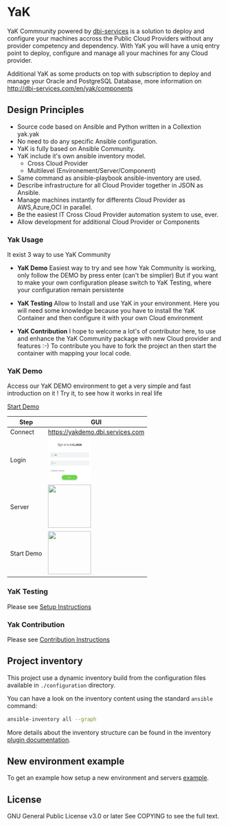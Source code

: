 # YaK

YaK Commnunity powered by [dbi-services](http://dbi-services.com) is a solution to deploy and configure your machines accross the Public Cloud Providers without any provider competency and dependency. 
With YaK you will have a uniq entry point to deploy, configure and manage all your machines for any Cloud provider.

Additional YaK as some products on top with subscription to deploy and manage your Oracle and PostgreSQL Database, more information on http://dbi-services.com/en/yak/components

## Design Principles

  - Source code based on Ansible and Python written in a Collextion yak.yak
  - No need to do any specific Ansible configuration.
  - YaK is fully based on Ansible Community.
  - YaK include it's own ansible inventory model.
       - Cross Cloud Provider
       - Multilevel (Environement/Server/Component)
  - Same command as ansible-playbook ansible-inventory are used.
  - Describe infrastructure for all Cloud Provider together in JSON as Ansible.
  - Manage machines instantly for differents Cloud Provider as AWS,Azure,OCI in parallel.
  - Be the easiest IT Cross Cloud Provider automation system to use, ever.
  - Allow development for additional Cloud Provider or Components


### Yak Usage

It exist 3 way to use YaK Community 

   - **YaK Demo**
      Easiest way to try and see how Yak Community is working, only follow the DEMO by press enter (can't be simplier)
      But if you want to make your own configuration please switch to YaK Testing, where your configuration remain persistente

   - **YaK Testing**
     Allow to Install and use YaK in your environment. Here you will need some knowledge because you have to install the YaK Container and then configure it with your own Cloud environment

   - **YaK Contribution**
     I hope to welcome a lot's of contributor here, to use and enhance the YaK Community package with new Cloud provider and features :-)
     To contribute you have to fork the project an then start the container with mapping your local code.
    
### YaK Demo

   Access our YaK DEMO environment to get a very simple and fast introduction on it !
   Try it, to see how it works in real life 
   
[Start Demo](https://yakdemo.dbi.services.com)


| Step | GUI |
| ------ | ------ |
| Connect     |  https://yakdemo.dbi.services.com |
| Login       | <img src="/install/YaK_login.png" style="height: 100px; width:100px;"/>|
| Server      | <img src="/install/YaK_server.png" style="height: 100px; width:100px;"/>|
| Start Demo  | <img src="/install/YaK_demo.png" style="height: 100px; width:100px;"/>|



### YaK Testing

Please see [Setup Instructions](YAK_TESTING.md)

###  Yak Contribution

Please see [Contribution Instructions](YAK_CONTRIBUTION.md)


## Project inventory

This project use a dynamic inventory build from the configuration files available in
`./configuration` directory.

You can have a look on the inventory content using the standard `ansible` command:

```bash
ansible-inventory all --graph
```

More details about the inventory structure can be found in the inventory
[plugin documentation](https://gitlab.com/yak4all/yak/-/tree/main/collections/ansible_collections/yak/core).

## New environment example

To get an example how setup a new environment and servers
[example](https://gitlab.com/yak4all/yak/-/blob/main/configuration/README.md).

## License

GNU General Public License v3.0 or later
See COPYING to see the full text.

